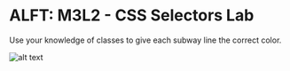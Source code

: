 # ALFT: M3L2 - CSS Selectors Lab

Use your knowledge of classes  to give each subway line the correct color. 

![alt text](https://user-images.githubusercontent.com/2035194/33864294-06dc25b6-deba-11e7-9a83-95c77206ced9.png)
